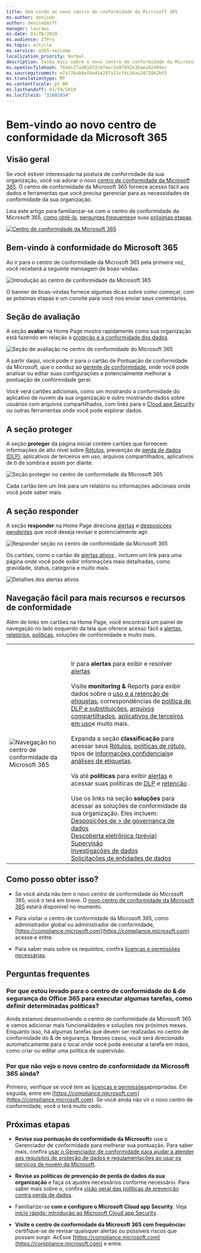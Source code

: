 ```yaml
---
title: Bem-vindo ao novo centro de conformidade da Microsoft 365
ms.author: deniseb
author: denisebmsft
manager: laurawi
ms.date: 03/28/2019
ms.audience: ITPro
ms.topic: article
ms.service: o365-seccomp
localization_priority: Normal
description: Saiba mais sobre o novo centro de conformidade da Microsoft 365, incluindo o que ele contém, como obtê-lo e suas próximas etapas.
ms.openlocfilehash: 76ddc27ad616f2cbf4ec3a97892e3baea92469ec
ms.sourcegitcommit: e7a776a04ef6ed5e287a33cfdc36aa2d72862b55
ms.translationtype: MT
ms.contentlocale: pt-BR
ms.lasthandoff: 03/29/2019
ms.locfileid: "31001034"
---
```

# <a name="welcome-to-your-all-new-microsoft-365-compliance-center"></a>Bem-vindo ao novo centro de conformidade da Microsoft 365

## <a name="overview"></a>Visão geral

Se você estiver interessado na postura de conformidade da sua organização, você vai adorar o novo [centro de conformidade da Microsoft 365](https://compliance.microsoft.com). O centro de conformidade da Microsoft 365 fornece acesso fácil aos dados e ferramentas que você precisa gerenciar para as necessidades de conformidade da sua organização. 

Leia este artigo para familiarizar-se com o centro de conformidade da Microsoft 365, [como obtê-lo](#how-do-i-get-this), [perguntas frequentes](#frequently-asked-questions)e suas [próximas etapas](#next-steps).

[![Centro de conformidade da Microsoft 365](media/m365-compliance-center.png)](https://compliance.microsoft.com)

## <a name="welcome-to-microsoft-365-compliance"></a>Bem-vindo à conformidade do Microsoft 365

Ao ir para o centro de conformidade da Microsoft 365 pela primeira vez, você receberá a seguinte mensagem de boas-vindas:

![Introdução ao centro de conformidade da Microsoft 365](media/m365-compliancecenter-welcomesteps.png)

O banner de boas-vindas fornece algumas dicas sobre como começar, com as próximas etapas e um convite para você nos enviar seus comentários.

## <a name="the-assess-section"></a>Seção de avaliação

A seção **avaliar** na Home Page mostra rapidamente como sua organização está fazendo em relação à [proteção e à conformidade dos dados](protect-access-to-data-and-services.md).

![Seção de avaliação no centro de conformidade do Microsoft 365](media/m365-compliance-center-assess.png)

A partir daqui, você pode ir para o cartão de Pontuação de conformidade da Microsoft, que o conduz ao [gerente de conformidade](meet-data-protection-and-regulatory-reqs-using-microsoft-cloud.md), onde você pode analisar ou editar suas configurações e potencialmente melhorar a pontuação de conformidade geral.

Você verá cartões adicionais, como um mostrando a conformidade do aplicativo de nuvem da sua organização e outro mostrando dados sobre usuários com arquivos compartilhados, com links para o [Cloud app Security](https://docs.microsoft.com/cloud-app-security/) ou outras ferramentas onde você pode explorar dados.

## <a name="the-protect-section"></a>A seção proteger

A seção **proteger** da página inicial contém cartões que fornecem informações de alto nível sobre [Rótulos](labels.md), prevenção de [perda de dados (DLP)](data-loss-prevention-policies.md), aplicativos de terceiros em uso, arquivos compartilhados, aplicativos de ti de sombra e assim por diante. 

![Seção proteger no centro de conformidade da Microsoft 365](media/m365-compliance-center-protect.png)

Cada cartão tem um link para um relatório ou informações adicionais onde você pode saber mais.

## <a name="the-respond-section"></a>A seção responder

A seção **responder** na Home Page direciona [alertas](alerts.md) e [desposições pendentes](disposition-reviews.md) que você deseja revisar e potencialmente agir.

![Responder seção no centro de conformidade da Microsoft 365](media/m365-compliance-center-respond.png)

Os cartões, como o cartão de [alertas ativos](alerts.md) , incluem um link para uma página onde você pode exibir informações mais detalhadas, como gravidade, status, categoria e muito mais.

![Detalhes dos alertas ativos](media/m365-compliance-center-alerts-details.png) 

## <a name="easy-navigation-to-more-compliance-features-and-capabilities"></a>Navegação fácil para mais recursos e recursos de conformidade

Além de links em cartões na Home Page, você encontrará um painel de navegação no lado esquerdo da tela que oferece acesso fácil a [alertas](alerts.md), [relatórios](reports-in-security-and-compliance.md), [políticas](alert-policies.md), soluções de conformidade e muito mais. 

|  |  |
|---------|---------|
|![Navegação no centro de conformidade da Microsoft 365](media/m365-compliance-center-leftnav.png)  |<br/><br/> Ir para **alertas** para exibir e resolver [alertas](alerts.md)<br/><br/>Visite **monitorIng &** Reports para exibir dados sobre o [uso e a retenção de etiquetas](sensitivity-labels.md), correspondências de [política de DLP e substituições](view-the-dlp-reports.md), [arquivos compartilhados](https://docs.microsoft.com/cloud-app-security/file-filters), [aplicativos de terceiros em uso](https://docs.microsoft.com/cloud-app-security/discovered-apps)e muito mais.<br/><br/>Expanda a seção **classificação** para acessar seus [Rótulos](labels.md), [políticas de rótulo](sensitivity-labels.md#what-label-policies-can-do), tipos de [informações confidenciais](what-the-sensitive-information-types-look-for.md)e [análises de etiquetas](view-label-activity-for-documents.md).<br/><br/>Vá até **políticas** para exibir [alertas](alerts.md) e acessar suas políticas de [DLP](data-loss-prevention-policies.md) e [retenção](retention-policies.md) .<br/><br/> Use os links na seção **soluções** para acessar as soluções de conformidade da sua organização. Eles incluem: <br/>[Desposições de > de governança de dados](disposition-reviews.md)<br/>[Descoberta eletrônica (prévia)](compliance20/overview-ediscovery-20.md)<br/>[Supervisão](supervision-policies.md)<br/>[Investigações de dados](compliance20/manage-data-spillage-incidents.md)<br/>[Solicitações de entidades de dados](manage-gdpr-data-subject-requests-with-the-dsr-case-tool.md)        |


## <a name="how-do-i-get-this"></a>Como posso obter isso?

- Se você ainda não tem o novo centro de conformidade do Microsoft 365, você o terá em breve. O [novo centro de conformidade da Microsoft 365](microsoft-security-and-compliance.md#microsoft-365-compliance-center) estará disponível no momento.

- Para visitar o centro de conformidade da Microsoft 365, como administrador global ou administrador de conformidade, [https://compliance.microsoft.com](https://compliance.microsoft.com) acesse e entre. 

- Para saber mais sobre os requisitos, confira [licenças e permissões necessárias](microsoft-security-and-compliance.md#required-licenses-and-permissions).

## <a name="frequently-asked-questions"></a>Perguntas frequentes

### <a name="why-am-i-taken-to-the-office-365-security--compliance-center-to-perform-some-tasks-such-as-defining-certain-policies"></a>Por que estou levado para o centro de conformidade do & de segurança do Office 365 para executar algumas tarefas, como definir determinadas políticas?

Ainda estamos desenvolvendo o centro de conformidade da Microsoft 365 e vamos adicionar mais funcionalidades e soluções nos próximos meses. Enquanto isso, há algumas tarefas que devem ser realizadas no centro de conformidade do & de segurança. Nesses casos, você será direcionado automaticamente para o local onde você pode executar a tarefa em mãos, como criar ou editar uma política de supervisão.

### <a name="why-dont-i-see-the-new-microsoft-365-compliance-center-yet"></a>Por que não vejo o novo centro de conformidade da Microsoft 365 ainda?

Primeiro, verifique se você tem as [licenças e permissões](microsoft-security-and-compliance.md#required-licenses-and-permissions)apropriadas. Em seguida, entre em [https://compliance.microsoft.com](https://compliance.microsoft.com). Se você ainda não vir o novo centro de conformidade, você o terá muito cedo.

## <a name="next-steps"></a>Próximas etapas

- **Revise sua pontuação de conformidade da Microsoft**e use o Gerenciador de conformidade para melhorar sua pontuação. Para saber mais, confira [usar o Gerenciador de conformidade para ajudar a atender aos requisitos de proteção de dados e regulamentações ao usar os serviços de nuvem da Microsoft](meet-data-protection-and-regulatory-reqs-using-microsoft-cloud.md).

- **Revise as políticas de prevenção de perda de dados da sua organização** e faça os ajustes necessários conforme necessário. Para saber mais sobre o, confira [visão geral das políticas de prevenção contra perda de dados](data-loss-prevention-policies.md). 

- Familiarize-se **com e configure o Microsoft Cloud app Security**. Veja [início rápido: introdução ao Microsoft Cloud app Security](https://docs.microsoft.com/cloud-app-security/getting-started-with-cloud-app-security).  

- **Visite o centro de conformidade da Microsoft 365 com frequência**e certifique-se de revisar quaisquer alertas ou possíveis riscos que possam surgir. AcEsse [https://compliance.microsoft.com](https://compliance.microsoft.com) e entre.